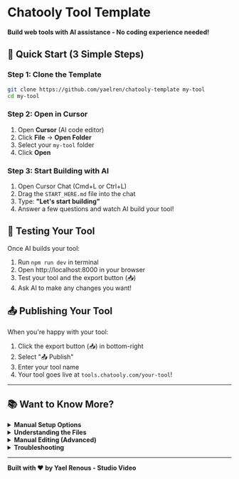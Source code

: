 # Chatooly Tool Template

**Build web tools with AI assistance - No coding experience needed!**

## 🚀 Quick Start (3 Simple Steps)

### Step 1: Clone the Template
```bash
git clone https://github.com/yaelren/chatooly-template my-tool
cd my-tool
```

### Step 2: Open in Cursor
1. Open **Cursor** (AI code editor)
2. Click **File** → **Open Folder**
3. Select your `my-tool` folder
4. Click **Open**

### Step 3: Start Building with AI
1. Open Cursor Chat (Cmd+L or Ctrl+L)
2. Drag the `START_HERE.md` file into the chat
3. Type: **"Let's start building"**
4. Answer a few questions and watch AI build your tool!

## 🎨 Testing Your Tool

Once AI builds your tool:
1. Run `npm run dev` in terminal
2. Open http://localhost:8000 in your browser
3. Test your tool and the export button (📥)
4. Ask AI to make any changes you want!

## 📤 Publishing Your Tool

When you're happy with your tool:
1. Click the export button (📥) in bottom-right
2. Select "📤 Publish"
3. Enter your tool name
4. Your tool goes live at `tools.chatooly.com/your-tool`!

---

## 📚 Want to Know More?

<details>
<summary><b>Manual Setup Options</b></summary>

### Alternative ways to start the server:

**Python:**
```bash
python3 -m http.server 8000
```

**Node.js:**
```bash
npm install -g http-server
http-server -p 8000
```

**VS Code Live Server:**
1. Install "Live Server" extension
2. Right-click on `index.html`
3. Select "Open with Live Server"
</details>

<details>
<summary><b>Understanding the Files</b></summary>

```
my-tool/
├── START_HERE.md          # Instructions for AI
├── index.html             # Your tool's structure
├── styles.css             # How it looks
├── js/
│   ├── main.js           # How it works
│   └── chatooly-config.js # Tool settings
└── package.json          # Project setup
```
</details>

<details>
<summary><b>Manual Editing (Advanced)</b></summary>

If you want to edit files yourself:

1. **Config**: Edit `js/chatooly-config.js` for tool name and info
2. **Controls**: Add HTML controls in `index.html`
3. **Logic**: Write JavaScript in `js/main.js`
4. **Styles**: Customize appearance in `styles.css`

Remember: Keep visual content inside `#chatooly-canvas` div!
</details>

<details>
<summary><b>Troubleshooting</b></summary>

- **No export button?** Check if server is running
- **Export is blank?** Content must be in `#chatooly-canvas`
- **Can't publish?** Must run locally first (`npm run dev`)
- **Need help?** [Create an issue](https://github.com/yaelren/chatooly-template/issues)
</details>

---

**Built with ❤️ by Yael Renous - Studio Video**